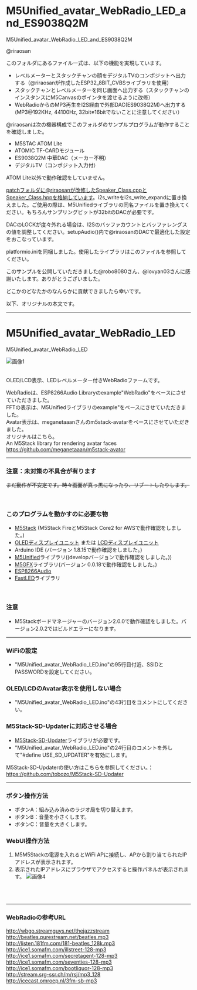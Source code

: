 # M5Unified_avatar_WebRadio_LED_and_ES9038Q2M
M5Unified_avatar_WebRadio_LED_and_ES9038Q2M

@riraosan

このフォルダにあるファイル一式は、以下の機能を実現しています。

- レベルメーターとスタックチャンの顔をデジタルTVのコンポジットへ出力する（@riraosanが作成したESP32_8BIT_CVBSライブラリを使用）
- スタックチャンとレベルメーターを同じ画面へ出力する（スタックチャンのインスタンスにM5Canvasのポインタを渡せるように改修）
- WebRadioからのMP3再生をI2S経由で外部DAC(ES9038Q2M)へ出力する(MP3@192KHz, 44100Hz, 32bit※16bitでないことに注意してください）

@riraosanは次の機器構成でこのフォルダのサンプルプログラムが動作することを確認しました。

- M5STAC ATOM Lite
- ATOMIC TF-CARDモジュール
- ES9038Q2M 中華DAC（メーカー不明）
- デジタルTV（コンポジット入力付）

ATOM Lite以外で動作確認をしていません。

patchフォルダに@riraosanが改修したSpeaker_Class.cppとSpeaker_Class.hppを格納しています。i2s_writeをi2s_write_expandに置き換えました。ご使用の際は、M5Unifiedライブラリの同名ファイルを置き換えてください。もちろんサンプリングビットが32bitのDACが必要です。

DACのLOCKが度々外れる場合は、I2Sのバッファカウントとバッファレングスの値を調整してください。setupAudio()内で@riraosanのDACで最適化した設定をおこなっています。

platformio.iniを同梱しました。使用したライブラリはこのファイルを参照してください。

このサンプルを公開していただきました@robo8080さん、@lovyan03さんに感謝いたします。ありがとうございました。

どこかのどなたかのなんらかに貢献できましたら幸いです。

以下、オリジナルの本文です。

---

# M5Unified_avatar_WebRadio_LED
M5Unified_avatar_WebRadio_LED

![画像1](images/image1.png)<br><br>


OLED/LCD表示、LEDレベルメーター付きWebRadioファームです。<br>

WebRadioは、ESP8266Audio Libraryのexample"WebRadio"をベースにさせていただきました。<br>
FFTの表示は、M5Unifiedライブラリのexample"をベースにさせていただきました。<br>
Avatar表示は、meganetaaanさんのm5stack-avatarをベースにさせていただきました。<br>
オリジナルはこちら。<br>
An M5Stack library for rendering avatar faces <https://github.com/meganetaaan/m5stack-avator><br>

---
### 注意：未対策の不具合が有ります ###
~~まだ動作が不安定です。時々画面が真っ黒になったり、リブートしたりします。~~<br><br><br>


### このプログラムを動かすのに必要な物 ###
* [M5Stack](http://www.m5stack.com/ "Title") (M5Stack FireとM5Stack Core2 for AWSで動作確認をしました。)<br>
* [OLEDディスプレイユニット](https://www.switch-science.com/catalog/7233/ "Title") または [ LCDディスプレイユニット](https://www.switch-science.com/catalog/7358/ "Title")
* Arduino IDE (バージョン 1.8.15で動作確認をしました。)<br>
* [M5Unified](https://github.com/m5stack/M5Unified/tree/develop/ "Title")ライブラリ((developバージョンで動作確認をしました。))<br>
* [M5GFX](https://github.com/m5stack/M5GFX/tree/develop/ "Title")ライブラリ(バージョン 0.0.18で動作確認をしました。)<br>
* [ESP8266Audio](https://github.com/earlephilhower/ESP8266Audio/ "Title")<br>
* [FastLED](https://github.com/FastLED/FastLED/ "Title")ライブラリ<br>
<br><br>

### 注意 ###

* M5Stackボードマネージャーのバージョン2.0.0で動作確認をしました。バージョン2.0.2ではビルドエラーになります。

---
### WiFiの設定 ###
* "M5Unified_avatar_WebRadio_LED.ino"の95行目付近、SSIDとPASSWORDを設定してください。

### OLED/LCDのAvatar表示を使用しない場合 ###

* "M5Unified_avatar_WebRadio_LED.ino"の43行目をコメントにしてください。

### M5Stack-SD-Updaterに対応させる場合 ###

* [M5Stack-SD-Updater](https://github.com/tobozo/M5Stack-SD-Updater/ "Title")ライブラリが必要です。<br>
* "M5Unified_avatar_WebRadio_LED.ino"の24行目のコメントを外して"#define USE_SD_UPDATER"を有効にします。<br>

M5Stack-SD-Updaterの使い方はこちらを参照してください。：<https://github.com/tobozo/M5Stack-SD-Updater>


---

### ボタン操作方法 ###
* ボタンA：組み込み済みのラジオ局を切り替えます。<br>
* ボタンB：音量を小さくします。<br>
* ボタンC：音量を大きくします。<br>

### WebUI操作方法 ###
1. M5M5Stackの電源を入れるとWiFi APに接続し、APから割り当てられたIPアドレスが表示されます。
2. 表示されたIPアドレスにブラウザでアクセスすると操作パネルが表示されます。
![画像4](images/image2.png)<br><br>
<br><br>


---


### WebRadioの参考URL ###
<http://wbgo.streamguys.net/thejazzstream><br>
<http://beatles.purestream.net/beatles.mp3><br>
<http://listen.181fm.com/181-beatles_128k.mp3><br>
<http://ice1.somafm.com/illstreet-128-mp3><br>
<http://ice1.somafm.com/secretagent-128-mp3><br>
<http://ice1.somafm.com/seventies-128-mp3><br>
<http://ice1.somafm.com/bootliquor-128-mp3><br>
<http://stream.srg-ssr.ch/m/rsj/mp3_128><br>
<http://icecast.omroep.nl/3fm-sb-mp3><br><br>



